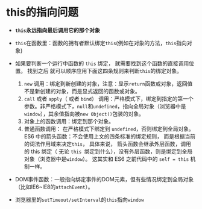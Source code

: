 # this的指向问题
* **`this`永远指向最后调用它的那个对象**

* `this`在函数里：函数的拥有者默认绑定`this`(例如在对象的方法，`this`指向对象)

* 如果要判断一个运行中函数的 `this` 绑定， 就需要找到这个函数的直接调用位置。 找到之后 就可以顺序应用下面这四条规则来判断` this `的绑定对象。
    1. `new` 调用：绑定到新创建的对象，注意：显示`return`函数或对象，返回值不是新创建的对象，而是显式返回的函数或对象。
    2. `call` 或者 `apply`（ 或者 `bind`） 调用：严格模式下，绑定到指定的第一个参数。非严格模式下，`null`和`undefined`，指向全局对象（浏览器中是`window`），其余值指向被`new Object()`包装的对象。
    3. 对象上的函数调用：绑定到那个对象。
    4. 普通函数调用： 在严格模式下绑定到 `undefined`，否则绑定到全局对象。 ES6 中的箭头函数：不会使用上文的四条标准的绑定规则， 而是根据当前的词法作用域来决定`this`， 具体来说， 箭头函数会继承外层函数，调用的 this 绑定（ 无论 `this `绑定到什么），没有外层函数，则是绑定到全局对象（浏览器中是`window`）。 这其实和 ES6 之前代码中的 `self = this` 机制一样。

* DOM事件函数：一般指向绑定事件的DOM元素，但有些情况绑定到全局对象（比如IE6~IE8的`attachEvent`）。
* 浏览器里的`setTimeout/setInterval`的`this`指向`window`
